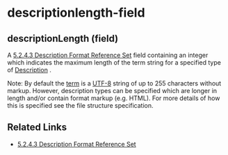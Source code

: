 # descriptionlength-field

## descriptionLength (field)

A [5.2.4.3 Description Format Reference Set](../../../../5.2.4.3-Description-Format-Reference-Set_28739380.html) field containing an integer which indicates the maximum length of the term string for a specified type of [Description](https://confluence.ihtsdotools.org/display/DOCGLOSS/Description) .

Note: By default the [term](https://confluence.ihtsdotools.org/display/DOCGLOSS/term) is a [UTF-8](https://confluence.ihtsdotools.org/display/DOCGLOSS/UTF-8) string of up to 255 characters without markup. However, description types can be specified which are longer in length and/or contain format markup (e.g. HTML). For more details of how this is specified see the file structure specification.

## Related Links

* [5.2.4.3 Description Format Reference Set](../../../../5.2.4.3-Description-Format-Reference-Set_28739380.html)
